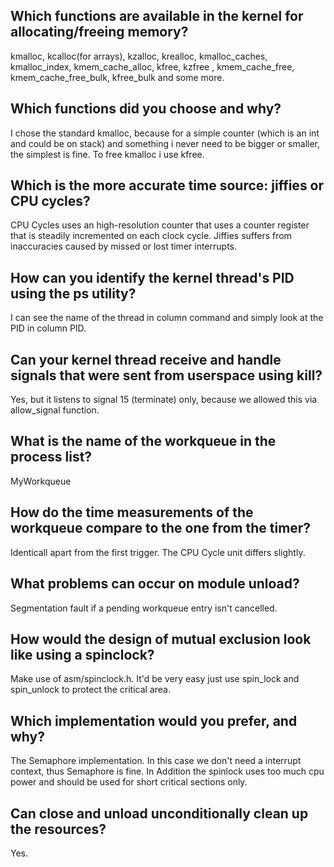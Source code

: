 ## Which functions are available in the kernel for allocating/freeing memory?
kmalloc, kcalloc(for arrays), kzalloc, krealloc, kmalloc_caches, kmalloc_index, kmem_cache_alloc, kfree, kzfree , kmem_cache_free, kmem_cache_free_bulk, kfree_bulk and some more.
## Which functions did you choose and why?
I chose the standard kmalloc, because for a simple counter (which is an int and could be on stack) and something i never need to be bigger or smaller, the simplest is fine. To free kmalloc i use kfree.
## Which is the more accurate time source: jiffies or CPU cycles?
CPU Cycles uses an high-resolution counter that uses a counter register that is steadily incremented on each clock cycle.
Jiffies suffers from inaccuracies caused by missed or lost timer interrupts.
## How can you identify the kernel thread's PID using the ps utility?
I can see the name of the thread in column command and simply look at the PID in column PID.
## Can your kernel thread receive and handle signals that were sent from userspace using kill?
Yes, but it listens to signal 15 (terminate) only, because we allowed this via allow_signal function.
## What is the name of the workqueue in the process list?
MyWorkqueue
## How do the time measurements of the workqueue compare to the one from the timer?
Identicall apart from the first trigger. The CPU Cycle unit differs slightly.
## What problems can occur on module unload?
Segmentation fault if a pending workqueue entry isn't cancelled.
## How would the design of mutual exclusion look like using a spinclock?
Make use of asm/spinclock.h. It'd be very easy just use spin_lock and spin_unlock to protect the critical area.
## Which implementation would you prefer, and why?
The Semaphore implementation. In this case we don't need a interrupt context, thus Semaphore is fine. In Addition the spinlock uses too much cpu power and should be used for short critical sections only.
## Can close and unload unconditionally clean up the resources?
Yes.
